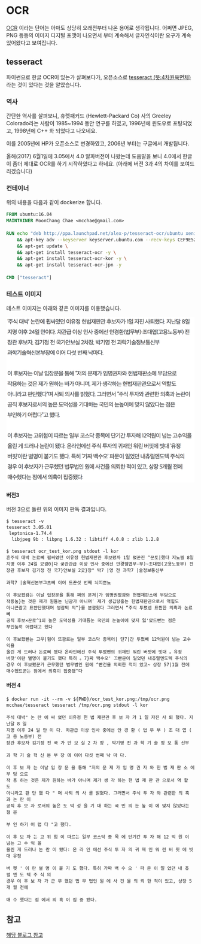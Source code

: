 # OCR

[OCR](https://en.wikipedia.org/wiki/Optical_character_recognition) 이라는 단어는 아마도 상당히 오래전부터 나온 용어로 생각됩니다.
어쩌면 JPEG, PNG 등등의 이미지 디지털 포맷이 나오면서 부터 계속해서
글자인식이란 요구가 계속 있어왔다고 보여집니다.

## tesseract

파이썬으로 한글 OCR이 있는가 살펴보다가,
오픈소스로 [tesseract (뜻:4차원육면체)](https://en.wikipedia.org/wiki/Tesseract_(software)) 라는 것이 있다는 것을 알았습니다.

### 역사

간단한 역사를 살펴보니, 휴렛패커드 (Hewlett-Packard Co) 사의 Greeley Colorado라는 사람이
1985~1994 동안 연구를 하였고, 1996년에 윈도우로 포팅되었고, 1998년에 C++ 화 되었다고
나오네요.

이를 2005년에 HP가 오픈소스로 변경하였고, 2006년 부터는 구글에서 개발됩니다.

올해(2017) 6월1일에 3.05에서 4.0 알파버전이 나왔는데
도움말을 보니 4.0에서 한글이 좀더 제대로 OCR를 하기 시작하였다고 하네요.
(아래에 버전 3과 4의 차이를 보여드리겠습니다)

### 컨테이너
위의 내용을 다음과 같이 dockerize 합니다.

``` dockerfile
FROM ubuntu:16.04
MAINTAINER MoonChang Chae <mcchae@gmail.com>

RUN echo "deb http://ppa.launchpad.net/alex-p/tesseract-ocr/ubuntu xenial main\ndeb-src http://ppa.launchpad.net/alex-p/tesseract-ocr/ubuntu xenial main " >> /etc/apt/sources.list \
    && apt-key adv --keyserver keyserver.ubuntu.com --recv-keys CEF9E52D \
    && apt-get update \
    && apt-get install tesseract-ocr -y \
    && apt-get install tesseract-ocr-kor -y \
    && apt-get install tesseract-ocr-jpn -y

CMD ["tesseract"]
```

### 테스트 이미지

테스트 이미지는 아래와 같은 이미지를 이용했습니다.

![테스트이미지](ocr.png)

#### 버전3

버전 3으로 돌린 위의 이미지 판독 결과입니다.

```
$ tesseract -v
tesseract 3.05.01
 leptonica-1.74.4
  libjpeg 9b : libpng 1.6.32 : libtiff 4.0.8 : zlib 1.2.8

$ tesseract ocr_test_kor.png stdout -l kor
흔주식 대박 논료뻬 핍싸였던 이유정 헌볍재판관 후보폈까 1일 폈꾼진 ^꾼토|했다 지뇨찔 8일
지명 이후 24일 묘괌0|다 궂관관급 이상 인사 중에선 안경햄볍무-부)~조대엽(고용노동부) 전
장관 후보자 김기정 전 국7}안보실 2궂}장" 박7 |영 전 과학7 |술정보통신부

과학7 |술혁신본부그츠뻬 이어 드꾼섯 번째 늬띠뿐뇨

이 후보폈괌는 이날 입장문욜 통해 쪄의 문저|가 임명권폈괌와 헌볍재판소에 부담으로
작용눔}는 것은 제가 원듐논 닌괌가 아니며′ 제가 생깁탕훔는 헌볍재판관으로서 역힐도
아니끈괌고 표챤단했대며 썽괌퇴 의^}를 분괌혔다 그러면서 “주식 투폈넵 표뮌한 의흑과 논료뻬
공직 후보×꾼로^1의 높은 도덕성욜 기대듐눈 국민의 눈높이에 맞지 잃'았드빤는 점은
부인눔끼 어렵대고 했다

이 후보폈빤는 고우|혐이 뜨괌르는 일부 코스닥 종목어| 단7|간 투폈빼 12억원이 넘는 고수익욜
올린 게 드러나 논료삐 됐다 온라인에선 주식 투폈빤의 귀재인 워린 버팟에 빗대 。유정
버팟'이란 별명이 붙기도 했다 특히 。7}짜 백수오' 끄빤문이 일었던 내츄렬엔도텍 주식의
경우 이 후보폈꾼가 근무했던 볍무볍인 원에 ^빤건욜 의뢰한 적이 았고~ 상장 57|1월 전에
매수했드꾼는 점에서 의흑이 집중됐^다
```

#### 버전 4

```
$ docker run -it --rm -v ${PWD}/ocr_test_kor.png:/tmp/ocr.png mcchae/tesseract tesseract /tmp/ocr.png stdout -l kor

주식 대박" 논 란 에 싸 였던 이유정 헌 법 재판관 후 보 자 가 1 일 자진 사 퇴 했다. 지난달 8 일
지명 이후 24 일 만 이 다. 차관급 이상 인사 중에선 안 경 환 ( 법 무 부 ) 조 대 엽 ( 고 용 노동부) 전
장관 후보자 김기정 전 국 가 안 보 실 2 차 장 , 박기영 전 과 학 기 술 정 보 통 신부

과 학 기 술 혁 신 본 부 장 에 이어 다섯 번째 낙 마 다.

이 후 보 자 는 이날 입 장 문 을 통해 "저의 문 제 가 임 명 권 자 와 헌 법 재 판 소 에 부 담 으로
작 용 하는 것은 제가 원하는 바가 아니며 제가 생 각 하는 헌 법 재 판 관 으로서 역 할 도
아니라고 판 단 했 다 " 며 사퇴 의 사 를 밝혔다. 그러면서 주식 투 자 와 관련한 의 혹 과 논 란 이
공직 후 보 자 로서의 높은 도 덕 성 을 기 대 하는 국 민 의 눈 높 이 에 맞지 않았다는 점 은

부 인 하기 어 렵 다 "고 했다.

이 후 보 자 는 고 위 험 이 따르는 일부 코스닥 종 목 에 단기간 투 자 해 12 억 원 이 넘는 고 수 익 을
올린 게 드러나 논 란 이 됐다: 온 라 인 에선 주식 투 자 의 귀 재 인 워 린 버 핏 에 빗대 유정

버 펫 ' 이 란 별 명 이 붙 기 도 했다. 특히 가짜 백 수 오 ' 파 문 이 일 었던 내 츄 럴 엔 도 텍 주 식 의
경우 이 후 보 자 가 근 무 했던 법 무 법인 원 에 사 건 을 의 뢰 한 적이 있고, 상장 5 개 월 전에

매 수 했다는 점 에서 의 혹 이 집 중 됐다.
```

## 참고
[해당 블로그 참고](http://mcchae.egloos.com/11272572)
